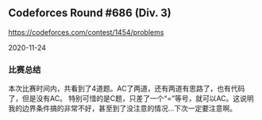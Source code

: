 ## Codeforces Round #686 (Div. 3)
https://codeforces.com/contest/1454/problems

2020-11-24

### 比赛总结
本次比赛时间内，共看到了4道题。AC了两道，还有两道有思路了，也有代码了，但是没有AC。
特别可惜的是C题，只差了一个“=”等号，就可以AC。这说明我的边界条件搞的非常不好，甚至到了没注意的情况…下次一定要注意啊。